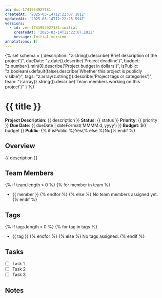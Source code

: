 ```yaml
---
id: doc-1741954927181
createdAt: '2025-03-14T12:22:07.181Z'
updatedAt: '2025-03-14T12:22:25.594Z'
versions:
  - id: ver-1741954927181-initial
    createdAt: '2025-03-14T12:22:07.181Z'
    message: Initial version
annotations: []
---
```

{% set schema = {
  description: "z.string().describe('Brief description of the project')",
  dueDate: "z.date().describe('Project deadline')",
  budget: "z.number().min(0).describe('Project budget in dollars')",
  isPublic: "z.boolean().default(false).describe('Whether this project is publicly visible')",
  tags: "z.array(z.string()).describe('Project tags or categories')",
  team: "z.array(z.string()).describe('Team members working on this project')"
} %}

# {{ title }}

**Project Description**: {{ description }}
**Status**: {{ status }}
**Priority**: {{ priority }}
**Due Date**: {{ dueDate | dateFormat('MMMM d, yyyy') }}
**Budget**: ${{ budget }}
**Public**: {% if isPublic %}Yes{% else %}No{% endif %}

## Overview

{{ description }}

## Team Members

{% if team.length > 0 %}
{% for member in team %}
- {{ member }}
{% endfor %}
{% else %}
No team members assigned yet.
{% endif %}

## Tags

{% if tags.length > 0 %}
{% for tag in tags %}
- {{ tag }}
{% endfor %}
{% else %}
No tags assigned.
{% endif %}

## Tasks

- [ ] Task 1
- [ ] Task 2
- [ ] Task 3

## Notes 
